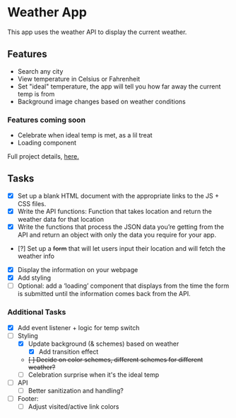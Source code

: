 # Weather App

This app uses the weather API to display the current weather.

## Features

- Search any city
- View temperature in Celsius or Fahrenheit
- Set "ideal" temperature, the app will tell you how far away the current temp is from
- Background image changes based on weather conditions

### Features coming soon

- Celebrate when ideal temp is met, as a lil treat
- Loading component

Full project details, [here.](https://www.theodinproject.com/lessons/node-path-javascript-weather-app)

## Tasks

- [x] Set up a blank HTML document with the appropriate links to the JS + CSS files.
- [x] Write the API functions: Function that takes location and return the weather data for that location
- [x] Write the functions that process the JSON data you’re getting from the API and return an object with only the data you require for your app.
- [?] Set up a ~~form~~ that will let users input their location and will fetch the weather info
- [x] Display the information on your webpage
- [x] Add styling
- [ ] Optional: add a ‘loading’ component that displays from the time the form is submitted until the information comes back from the API.

### Additional Tasks

- [x] Add event listener + logic for temp switch
- [ ] Styling
  - [x] Update background (& schemes) based on weather
    - [x] Add transition effect
  - ~~[ ] Decide on color schemes, different schemes for different weather?~~
  - [ ] Celebration surprise when it's the ideal temp
- [ ] API
  - [ ] Better sanitization and handling?
- [ ] Footer:
  - [ ] Adjust visited/active link colors
